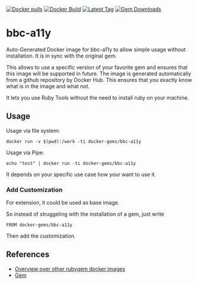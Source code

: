 [![Docker pulls](https://img.shields.io/docker/pulls/rubygem/bbc-a11y.svg)](https://hub.docker.com/r/rubygem/bbc-a11y/)
[![Docker Build](https://img.shields.io/docker/automated/rubygem/bbc-a11y.svg)](https://hub.docker.com/r/rubygem/bbc-a11y/)
[![Latest Tag](https://img.shields.io/github/tag/docker-rubygem/bbc-a11y.svg)](https://hub.docker.com/r/rubygem/bbc-a11y/)
[![Gem Downloads](https://img.shields.io/gem/dt/bbc-a11y.svg)](https://rubygems.org/gems/bbc-a11y/)
# bbc-a11y

Auto-Generated Docker image for bbc-a11y to allow simple usage without installation.
It is in sync with the original gem.

This allows to use a specific version of your favorite gem and ensures that this image will be supported in future.
The image is generated automatically from a github repository by Docker Hub.
This ensures that you exactly know what is in the image and what not.

It lets you use Ruby Tools without the need to install ruby on your machine.

## Usage

Usage via file system:

`docker run -v $(pwd):/work -ti docker-gems/bbc-a11y`

Usage via Pipe:

`echo "test" | docker run -ti docker-gems/bbc-a11y`

It depends on your specific use case how your want to use it.

### Add Customization

For extension, it could be used as base image.

So instead of struggeling with the installation of a gem, just write

`FROM docker-gems/bbc-a11y`

Then add the customization.

## References

 - [Overview over other rubygem docker images](https://github.com/thinkbot/docker-rubygem)
 - [Gem](https://rubygems.org/gems/bbc-a11y/)
